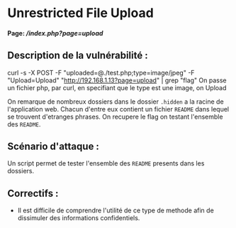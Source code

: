 # Unrestricted File Upload

#### Page: _/index.php?page=upload_


## Description de la vulnérabilité :
curl -s -X POST -F "uploaded=@./test.php;type=image/jpeg" -F "Upload=Upload" "http://192.168.1.13?page=upload" | grep "flag"
On passe un fichier php, par curl, en specifiant que le type est une image, on Upload

On remarque de nombreux dossiers dans le dossier `.hidden` a la racine de l'application web. Chacun d'entre eux contient un fichier `README` dans lequel se trouvent d'etranges phrases.
On recupere le flag on testant l'ensemble des `README`.


## Scénario d'attaque :
Un script permet de tester l'ensemble des `README` presents dans les dossiers.


## Correctifs :
- Il est difficile de comprendre l'utilité de ce type de methode afin de dissimuler des informations confidentiels.